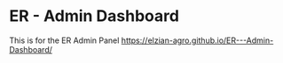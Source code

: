 # ER - Admin Dashboard
 This is for the ER Admin Panel
https://elzian-agro.github.io/ER---Admin-Dashboard/
